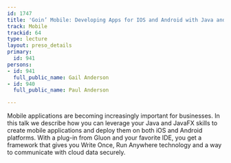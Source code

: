 ```yaml
---
id: 1747
title: 'Goin’ Mobile: Developing Apps for IOS and Android with Java and JavaFX'
track: Mobile
trackid: 64
type: lecture
layout: preso_details
primary:
  id: 941
persons:
- id: 941
  full_public_name: Gail Anderson
- id: 940
  full_public_name: Paul Anderson

---
```

Mobile applications are becoming increasingly important for businesses. In this talk we describe how you can leverage your Java and JavaFX skills to create mobile applications and deploy them on both iOS and Android platforms. With a plug-in from Gluon and your favorite IDE, you get a framework that gives you Write Once, Run Anywhere technology and a way to communicate with cloud data securely.